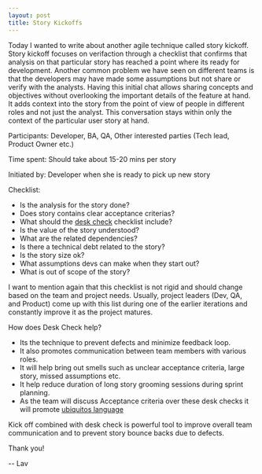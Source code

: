 ```yaml
---
layout: post
title: Story Kickoffs
---
```


Today I wanted to write about another agile technique called story kickoff. Story kickoff focuses on verifaction through a checklist that confirms that analysis on that particular story has reached a point where its ready for development. Another common problem we have seen on different teams is that the developers may have made some assumptions but not share or verify with the analysts. Having this initial chat allows sharing concepts and objectives without overlooking the important details of the feature at hand. It adds context into the story from the point of view of people in different roles and not just the analyst. This conversation stays within only the context of the particular user story at hand.

Participants:
Developer, BA, QA, Other interested parties (Tech lead, Product Owner etc.) 

Time spent:
Should take about 15-20 mins per story

Initiated by:
Developer when she is ready to pick up new story

Checklist:
* Is the analysis for the story done?
* Does story contains clear acceptance criterias?
* What should the [desk check](http://lavpathak.com/blog/desk-check.html) checklist include?
* Is the value of the story understood?
* What are the related dependencies?
* Is there a technical debt related to the story?
* Is the story size ok?
* What assumptions devs can make when they start out?
* What is out of scope of the story?


I want to mention again that this checklist is not rigid and should change based on the team and project needs. Usually, project leaders (Dev, QA, and Product) come up with this list during one of the earlier iterations and constantly improve it as the project matures.

How does Desk Check help?
* Its the technique to prevent defects and minimize feedback loop.
* It also promotes communication between team members with various roles.
* It will help bring out smells such as unclear acceptance criteria, large story, missed assumptions etc.
* It help reduce duration of long story grooming sessions during sprint planning.
* As the team will discuss Acceptance criteria over these desk checks it will promote [ubiquitos language](https://martinfowler.com/bliki/UbiquitousLanguage.html)

Kick off combined with desk check is powerful tool to improve overall team communication and to prevent story bounce backs due to defects.

Thank you!

-- Lav